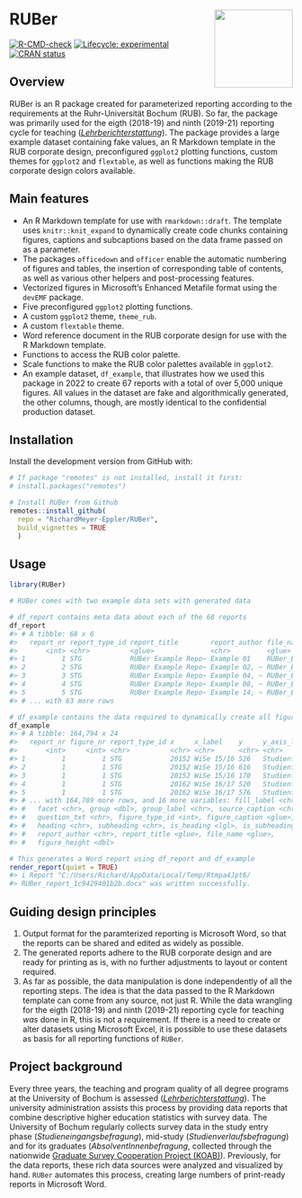 
<!-- README.md is generated from README.Rmd. Please edit that file -->

# RUBer <a href='https://richardmeyer-eppler.github.io/RUBer/'><img src='man/figures/logo.png' align="right" height="139" />

<!-- badges: start -->

[![R-CMD-check](https://github.com/RichardMeyer-Eppler/RUBer/workflows/R-CMD-check/badge.svg)](https://github.com/RichardMeyer-Eppler/RUBer/actions)
[![Lifecycle:
experimental](https://img.shields.io/badge/lifecycle-experimental-orange.svg)](https://www.tidyverse.org/lifecycle/#experimental)
[![CRAN
status](https://www.r-pkg.org/badges/version/RUBer)](https://cran.r-project.org/package=RUBer)
<!-- badges: end -->

## Overview

RUBer is an R package created for parameterized reporting according to
the requirements at the Ruhr-Universität Bochum (RUB). So far, the
package was primarily used for the eigth (2018-19) and ninth (2019-21)
reporting cycle for teaching
([*Lehrberichterstattung*](https://einrichtungen.ruhr-uni-bochum.de/de/lehrberichterstattung)).
The package provides a large example dataset containing fake values, an
R Markdown template in the RUB corporate design, preconfigured `ggplot2`
plotting functions, custom themes for `ggplot2` and `flextable`, as well
as functions making the RUB corporate design colors available.

## Main features

-   An R Markdown template for use with `rmarkdown::draft`. The template
    uses `knitr::knit_expand` to dynamically create code chunks
    containing figures, captions and subcaptions based on the data frame
    passed on as a parameter.
-   The packages `officedown` and `officer` enable the automatic
    numbering of figures and tables, the insertion of corresponding
    table of contents, as well as various other helpers and
    post-processing features.
-   Vectorized figures in Microsoft’s Enhanced Metafile format using the
    `devEMF` package.
-   Five preconfigured `ggplot2` plotting functions.
-   A custom `ggplot2` theme, `theme_rub`.
-   A custom `flextable` theme.
-   Word reference document in the RUB corporate design for use with the
    R Markdown template.
-   Functions to access the RUB color palette.
-   Scale functions to make the RUB color palettes available in
    `ggplot2`.
-   An example dataset, `df_example`, that illustrates how we used this
    package in 2022 to create 67 reports with a total of over 5,000
    unique figures. All values in the dataset are fake and
    algorithmically generated, the other columns, though, are mostly
    identical to the confidential production dataset.

## Installation

Install the development version from GitHub with:

``` r
# If package "remotes" is not installed, install it first:
# install.packages("remotes")

# Install RUBer from Github
remotes::install_github(
  repo = "RichardMeyer-Eppler/RUBer",
  build_vignettes = TRUE
  )
```

## Usage

``` r
library(RUBer)

# RUBer comes with two example data sets with generated data

# df_report contains meta data about each of the 68 reports
df_report
#> # A tibble: 68 x 6
#>   report_nr report_type_id report_title        report_author file_name subfolder
#>       <int> <chr>          <glue>              <chr>         <glue>    <chr>    
#> 1         1 STG            RUBer Example Repo~ Example 01    RUBer_Ex~ Geistesw~
#> 2         2 STG            RUBer Example Repo~ Example 02, ~ RUBer_Ex~ Geistesw~
#> 3         3 STG            RUBer Example Repo~ Example 04, ~ RUBer_Ex~ Geistesw~
#> 4         4 STG            RUBer Example Repo~ Example 08, ~ RUBer_Ex~ Geistesw~
#> 5         5 STG            RUBer Example Repo~ Example 14, ~ RUBer_Ex~ Geistesw~
#> # ... with 63 more rows

# df_example contains the data required to dynamically create all figures
df_example
#> # A tibble: 164,794 x 24
#>   report_nr figure_nr report_type_id x     x_label    y     y_axis_label    fill
#>       <int>     <int> <chr>          <chr> <chr>      <chr> <chr>          <dbl>
#> 1         1         1 STG            20152 WiSe 15/16 526   Studienfälle ~     2
#> 2         1         1 STG            20152 WiSe 15/16 616   Studienfälle ~    20
#> 3         1         1 STG            20152 WiSe 15/16 170   Studienfälle ~    21
#> 4         1         1 STG            20162 WiSe 16/17 520   Studienfälle ~     2
#> 5         1         1 STG            20162 WiSe 16/17 576   Studienfälle ~    20
#> # ... with 164,789 more rows, and 16 more variables: fill_label <chr>,
#> #   facet <chr>, group <dbl>, group_label <chr>, source_caption <chr>,
#> #   question_txt <chr>, figure_type_id <int>, figure_caption <glue>,
#> #   heading <chr>, subheading <chr>, is_heading <lgl>, is_subheading <lgl>,
#> #   report_author <chr>, report_title <glue>, file_name <glue>,
#> #   figure_height <dbl>

# This generates a Word report using df_report and df_example
render_report(quiet = TRUE)
#> i Report "C:/Users/Richard/AppData/Local/Temp/Rtmpa4Jpt6/
#> RUBer_report_1c9429401b2b.docx" was written successfully.
```

## Guiding design principles

1.  Output format for the paramterized reporting is Microsoft Word, so
    that the reports can be shared and edited as widely as possible.
2.  The generated reports adhere to the RUB corporate design and are
    ready for printing as is, with no further adjustments to layout or
    content required.
3.  As far as possible, the data manipulation is done independently of
    all the reporting steps. The idea is that the data passed to the R
    Markdown template can come from any source, not just R. While the
    data wrangling for the eigth (2018-19) and ninth (2019-21) reporting
    cycle for teaching *was* done in R, this is not a requirement. If
    there is a need to create or alter datasets using Microsoft Excel,
    it is possible to use these datasets as basis for all reporting
    functions of `RUBer`.

## Project background

Every three years, the teaching and program quality of all degree
programs at the University of Bochum is assessed
([*Lehrberichterstattung*](https://einrichtungen.ruhr-uni-bochum.de/de/lehrberichterstattung)).
The university administration assists this process by providing data
reports that combine descriptive higher education statistics with survey
data. The University of Bochum regularly collects survey data in the
study entry phase (*Studieneingangsbefragung*), mid-study
(*Studienverlaufsbefragung*) and for its graduates
(*AbsolventInnenbefragung*, collected through the nationwide [Graduate
Survey Cooperation Project (KOAB)](https://istat.de/de/koab_a.html)).
Previously, for the data reports, these rich data sources were analyzed
and visualized by hand. `RUBer` automates this process, creating large
numbers of print-ready reports in Microsoft Word.
